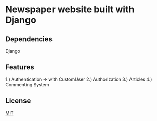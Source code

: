 # Newspaper website built with Django

## Dependencies
Django

## Features
1.) Authentication -> with CustomUser
2.) Authorization
3.) Articles
4.) Commenting System
 
## License
[MIT](https://choosealicense.com/licenses/mit/)
